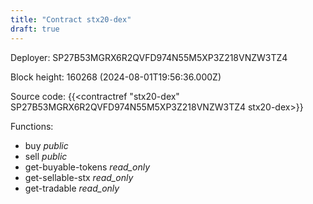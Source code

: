 ```yaml
---
title: "Contract stx20-dex"
draft: true
---
```

Deployer: SP27B53MGRX6R2QVFD974N55M5XP3Z218VNZW3TZ4


 



Block height: 160268 (2024-08-01T19:56:36.000Z)

Source code: {{<contractref "stx20-dex" SP27B53MGRX6R2QVFD974N55M5XP3Z218VNZW3TZ4 stx20-dex>}}

Functions:

* buy _public_
* sell _public_
* get-buyable-tokens _read_only_
* get-sellable-stx _read_only_
* get-tradable _read_only_

